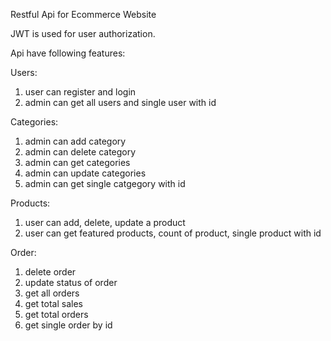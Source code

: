 
Restful Api for Ecommerce Website

JWT is used for user authorization.

Api have following features:

Users:
1. user can register and login
2. admin can get all users and single user with id

Categories:
1. admin can add category
2. admin can delete category
3. admin can get categories
4. admin can update categories
5. admin can get single catgegory with id

Products:
1. user can add, delete, update a product
2. user can get featured products, count of product, single product with id

Order:
1. delete order
2. update status of order
3. get all orders
4. get total sales
5. get total orders
6. get single order by id


